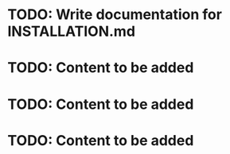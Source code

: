 # TODO: Write documentation for INSTALLATION.md
# TODO: Content to be added
# TODO: Content to be added
# TODO: Content to be added
